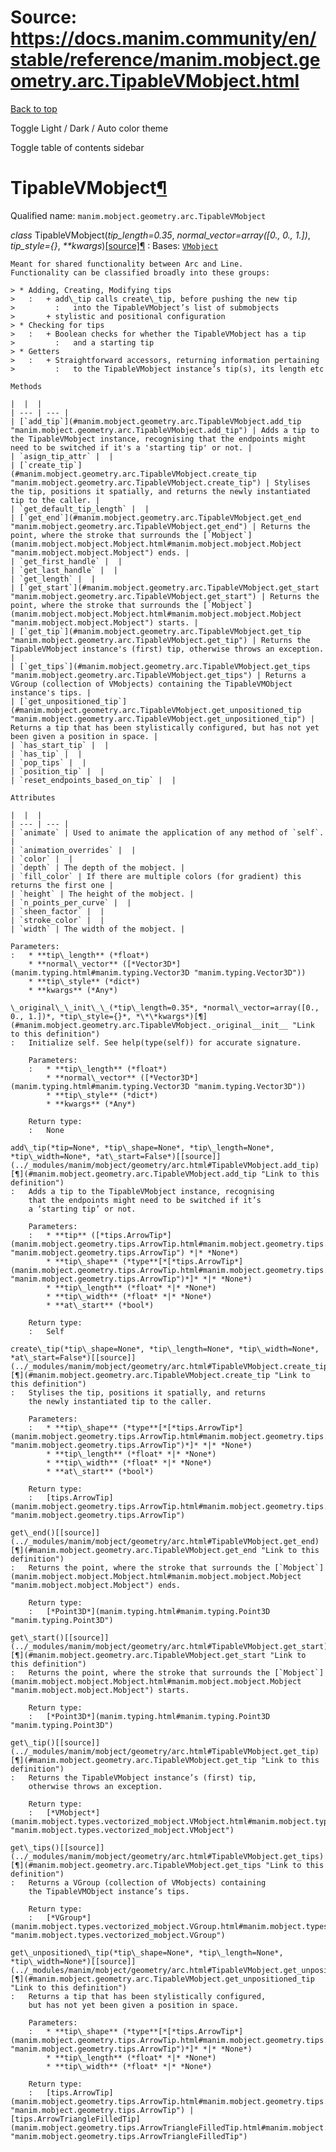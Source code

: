 # Source: https://docs.manim.community/en/stable/reference/manim.mobject.geometry.arc.TipableVMobject.html

[Back to top](#)

Toggle Light / Dark / Auto color theme

Toggle table of contents sidebar

TipableVMobject[¶](#tipablevmobject "Link to this heading")
===========================================================

Qualified name: `manim.mobject.geometry.arc.TipableVMobject`

*class* TipableVMobject(*tip\_length=0.35*, *normal\_vector=array([0., 0., 1.])*, *tip\_style={}*, *\*\*kwargs*)[[source]](../_modules/manim/mobject/geometry/arc.html#TipableVMobject)[¶](#manim.mobject.geometry.arc.TipableVMobject "Link to this definition")
:   Bases: [`VMobject`](manim.mobject.types.vectorized_mobject.VMobject.html#manim.mobject.types.vectorized_mobject.VMobject "manim.mobject.types.vectorized_mobject.VMobject")

    Meant for shared functionality between Arc and Line.
    Functionality can be classified broadly into these groups:

    > * Adding, Creating, Modifying tips
    >   :   + add\_tip calls create\_tip, before pushing the new tip
    >         :   into the TipableVMobject’s list of submobjects
    >       + stylistic and positional configuration
    > * Checking for tips
    >   :   + Boolean checks for whether the TipableVMobject has a tip
    >         :   and a starting tip
    > * Getters
    >   :   + Straightforward accessors, returning information pertaining
    >         :   to the TipableVMobject instance’s tip(s), its length etc

    Methods

    |  |  |
    | --- | --- |
    | [`add_tip`](#manim.mobject.geometry.arc.TipableVMobject.add_tip "manim.mobject.geometry.arc.TipableVMobject.add_tip") | Adds a tip to the TipableVMobject instance, recognising that the endpoints might need to be switched if it's a 'starting tip' or not. |
    | `asign_tip_attr` |  |
    | [`create_tip`](#manim.mobject.geometry.arc.TipableVMobject.create_tip "manim.mobject.geometry.arc.TipableVMobject.create_tip") | Stylises the tip, positions it spatially, and returns the newly instantiated tip to the caller. |
    | `get_default_tip_length` |  |
    | [`get_end`](#manim.mobject.geometry.arc.TipableVMobject.get_end "manim.mobject.geometry.arc.TipableVMobject.get_end") | Returns the point, where the stroke that surrounds the [`Mobject`](manim.mobject.mobject.Mobject.html#manim.mobject.mobject.Mobject "manim.mobject.mobject.Mobject") ends. |
    | `get_first_handle` |  |
    | `get_last_handle` |  |
    | `get_length` |  |
    | [`get_start`](#manim.mobject.geometry.arc.TipableVMobject.get_start "manim.mobject.geometry.arc.TipableVMobject.get_start") | Returns the point, where the stroke that surrounds the [`Mobject`](manim.mobject.mobject.Mobject.html#manim.mobject.mobject.Mobject "manim.mobject.mobject.Mobject") starts. |
    | [`get_tip`](#manim.mobject.geometry.arc.TipableVMobject.get_tip "manim.mobject.geometry.arc.TipableVMobject.get_tip") | Returns the TipableVMobject instance's (first) tip, otherwise throws an exception. |
    | [`get_tips`](#manim.mobject.geometry.arc.TipableVMobject.get_tips "manim.mobject.geometry.arc.TipableVMobject.get_tips") | Returns a VGroup (collection of VMobjects) containing the TipableVMObject instance's tips. |
    | [`get_unpositioned_tip`](#manim.mobject.geometry.arc.TipableVMobject.get_unpositioned_tip "manim.mobject.geometry.arc.TipableVMobject.get_unpositioned_tip") | Returns a tip that has been stylistically configured, but has not yet been given a position in space. |
    | `has_start_tip` |  |
    | `has_tip` |  |
    | `pop_tips` |  |
    | `position_tip` |  |
    | `reset_endpoints_based_on_tip` |  |

    Attributes

    |  |  |
    | --- | --- |
    | `animate` | Used to animate the application of any method of `self`. |
    | `animation_overrides` |  |
    | `color` |  |
    | `depth` | The depth of the mobject. |
    | `fill_color` | If there are multiple colors (for gradient) this returns the first one |
    | `height` | The height of the mobject. |
    | `n_points_per_curve` |  |
    | `sheen_factor` |  |
    | `stroke_color` |  |
    | `width` | The width of the mobject. |

    Parameters:
    :   * **tip\_length** (*float*)
        * **normal\_vector** ([*Vector3D*](manim.typing.html#manim.typing.Vector3D "manim.typing.Vector3D"))
        * **tip\_style** (*dict*)
        * **kwargs** (*Any*)

    \_original\_\_init\_\_(*tip\_length=0.35*, *normal\_vector=array([0., 0., 1.])*, *tip\_style={}*, *\*\*kwargs*)[¶](#manim.mobject.geometry.arc.TipableVMobject._original__init__ "Link to this definition")
    :   Initialize self. See help(type(self)) for accurate signature.

        Parameters:
        :   * **tip\_length** (*float*)
            * **normal\_vector** ([*Vector3D*](manim.typing.html#manim.typing.Vector3D "manim.typing.Vector3D"))
            * **tip\_style** (*dict*)
            * **kwargs** (*Any*)

        Return type:
        :   None

    add\_tip(*tip=None*, *tip\_shape=None*, *tip\_length=None*, *tip\_width=None*, *at\_start=False*)[[source]](../_modules/manim/mobject/geometry/arc.html#TipableVMobject.add_tip)[¶](#manim.mobject.geometry.arc.TipableVMobject.add_tip "Link to this definition")
    :   Adds a tip to the TipableVMobject instance, recognising
        that the endpoints might need to be switched if it’s
        a ‘starting tip’ or not.

        Parameters:
        :   * **tip** ([*tips.ArrowTip*](manim.mobject.geometry.tips.ArrowTip.html#manim.mobject.geometry.tips.ArrowTip "manim.mobject.geometry.tips.ArrowTip") *|* *None*)
            * **tip\_shape** (*type**[*[*tips.ArrowTip*](manim.mobject.geometry.tips.ArrowTip.html#manim.mobject.geometry.tips.ArrowTip "manim.mobject.geometry.tips.ArrowTip")*]* *|* *None*)
            * **tip\_length** (*float* *|* *None*)
            * **tip\_width** (*float* *|* *None*)
            * **at\_start** (*bool*)

        Return type:
        :   Self

    create\_tip(*tip\_shape=None*, *tip\_length=None*, *tip\_width=None*, *at\_start=False*)[[source]](../_modules/manim/mobject/geometry/arc.html#TipableVMobject.create_tip)[¶](#manim.mobject.geometry.arc.TipableVMobject.create_tip "Link to this definition")
    :   Stylises the tip, positions it spatially, and returns
        the newly instantiated tip to the caller.

        Parameters:
        :   * **tip\_shape** (*type**[*[*tips.ArrowTip*](manim.mobject.geometry.tips.ArrowTip.html#manim.mobject.geometry.tips.ArrowTip "manim.mobject.geometry.tips.ArrowTip")*]* *|* *None*)
            * **tip\_length** (*float* *|* *None*)
            * **tip\_width** (*float* *|* *None*)
            * **at\_start** (*bool*)

        Return type:
        :   [tips.ArrowTip](manim.mobject.geometry.tips.ArrowTip.html#manim.mobject.geometry.tips.ArrowTip "manim.mobject.geometry.tips.ArrowTip")

    get\_end()[[source]](../_modules/manim/mobject/geometry/arc.html#TipableVMobject.get_end)[¶](#manim.mobject.geometry.arc.TipableVMobject.get_end "Link to this definition")
    :   Returns the point, where the stroke that surrounds the [`Mobject`](manim.mobject.mobject.Mobject.html#manim.mobject.mobject.Mobject "manim.mobject.mobject.Mobject") ends.

        Return type:
        :   [*Point3D*](manim.typing.html#manim.typing.Point3D "manim.typing.Point3D")

    get\_start()[[source]](../_modules/manim/mobject/geometry/arc.html#TipableVMobject.get_start)[¶](#manim.mobject.geometry.arc.TipableVMobject.get_start "Link to this definition")
    :   Returns the point, where the stroke that surrounds the [`Mobject`](manim.mobject.mobject.Mobject.html#manim.mobject.mobject.Mobject "manim.mobject.mobject.Mobject") starts.

        Return type:
        :   [*Point3D*](manim.typing.html#manim.typing.Point3D "manim.typing.Point3D")

    get\_tip()[[source]](../_modules/manim/mobject/geometry/arc.html#TipableVMobject.get_tip)[¶](#manim.mobject.geometry.arc.TipableVMobject.get_tip "Link to this definition")
    :   Returns the TipableVMobject instance’s (first) tip,
        otherwise throws an exception.

        Return type:
        :   [*VMobject*](manim.mobject.types.vectorized_mobject.VMobject.html#manim.mobject.types.vectorized_mobject.VMobject "manim.mobject.types.vectorized_mobject.VMobject")

    get\_tips()[[source]](../_modules/manim/mobject/geometry/arc.html#TipableVMobject.get_tips)[¶](#manim.mobject.geometry.arc.TipableVMobject.get_tips "Link to this definition")
    :   Returns a VGroup (collection of VMobjects) containing
        the TipableVMObject instance’s tips.

        Return type:
        :   [*VGroup*](manim.mobject.types.vectorized_mobject.VGroup.html#manim.mobject.types.vectorized_mobject.VGroup "manim.mobject.types.vectorized_mobject.VGroup")

    get\_unpositioned\_tip(*tip\_shape=None*, *tip\_length=None*, *tip\_width=None*)[[source]](../_modules/manim/mobject/geometry/arc.html#TipableVMobject.get_unpositioned_tip)[¶](#manim.mobject.geometry.arc.TipableVMobject.get_unpositioned_tip "Link to this definition")
    :   Returns a tip that has been stylistically configured,
        but has not yet been given a position in space.

        Parameters:
        :   * **tip\_shape** (*type**[*[*tips.ArrowTip*](manim.mobject.geometry.tips.ArrowTip.html#manim.mobject.geometry.tips.ArrowTip "manim.mobject.geometry.tips.ArrowTip")*]* *|* *None*)
            * **tip\_length** (*float* *|* *None*)
            * **tip\_width** (*float* *|* *None*)

        Return type:
        :   [tips.ArrowTip](manim.mobject.geometry.tips.ArrowTip.html#manim.mobject.geometry.tips.ArrowTip "manim.mobject.geometry.tips.ArrowTip") | [tips.ArrowTriangleFilledTip](manim.mobject.geometry.tips.ArrowTriangleFilledTip.html#manim.mobject.geometry.tips.ArrowTriangleFilledTip "manim.mobject.geometry.tips.ArrowTriangleFilledTip")